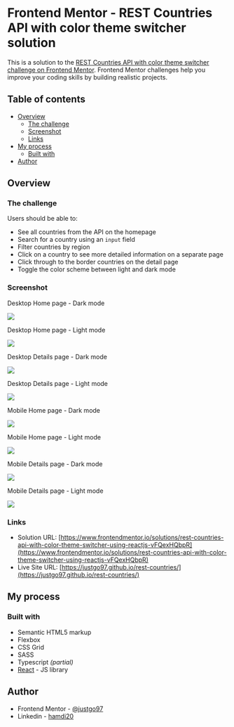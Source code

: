 # Frontend Mentor - REST Countries API with color theme switcher solution

This is a solution to the [REST Countries API with color theme switcher challenge on Frontend Mentor](https://www.frontendmentor.io/challenges/rest-countries-api-with-color-theme-switcher-5cacc469fec04111f7b848ca). Frontend Mentor challenges help you improve your coding skills by building realistic projects.

## Table of contents

- [Overview](#overview)
  - [The challenge](#the-challenge)
  - [Screenshot](#screenshot)
  - [Links](#links)
- [My process](#my-process)
  - [Built with](#built-with)
- [Author](#author)

## Overview

### The challenge

Users should be able to:

- See all countries from the API on the homepage
- Search for a country using an `input` field
- Filter countries by region
- Click on a country to see more detailed information on a separate page
- Click through to the border countries on the detail page
- Toggle the color scheme between light and dark mode

### Screenshot

Desktop Home page - Dark mode

![](./screenshots/desk-home-dark.jpeg)

Desktop Home page - Light mode

![](./screenshots/desk-home-light.jpeg)

Desktop Details page - Dark mode

![](./screenshots/desk-details-dark.jpeg)

Desktop Details page - Light mode

![](./screenshots/desk-details-light.jpeg)

Mobile Home page - Dark mode

![](./screenshots/mobile-home-dark.jpeg)

Mobile Home page - Light mode

![](./screenshots/mobile-home-light.jpeg)

Mobile Details page - Dark mode

![](./screenshots/mobile-details-dark.jpeg)

Mobile Details page - Light mode

![](./screenshots/mobile-details-light.jpeg)

### Links

- Solution URL: [https://www.frontendmentor.io/solutions/rest-countries-api-with-color-theme-switcher-using-reactjs-vFQexHQbpR](https://www.frontendmentor.io/solutions/rest-countries-api-with-color-theme-switcher-using-reactjs-vFQexHQbpR)
- Live Site URL: [https://justgo97.github.io/rest-countries/](https://justgo97.github.io/rest-countries/)

## My process

### Built with

- Semantic HTML5 markup
- Flexbox
- CSS Grid
- SASS
- Typescript _(partial)_
- [React](https://reactjs.org/) - JS library

## Author

- Frontend Mentor - [@justgo97](https://www.frontendmentor.io/profile/justgo97)
- Linkedin - [hamdi20](https://www.linkedin.com/in/hamdi20/)
